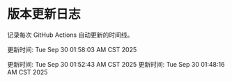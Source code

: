 # 版本更新日志
记录每次 GitHub Actions 自动更新的时间线。

更新时间: Tue Sep 30 01:58:03 AM CST 2025

更新时间: Tue Sep 30 01:52:43 AM CST 2025
更新时间: Tue Sep 30 01:48:16 AM CST 2025

